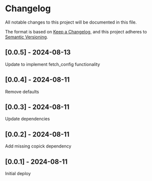 # Changelog
All notable changes to this project will be documented in this file.

The format is based on [Keep a Changelog](https://keepachangelog.com/en/1.0.0/),
and this project adheres to [Semantic Versioning](https://semver.org/spec/v2.0.0.html).

## [0.0.5] - 2024-08-13
Update to implement fetch_config functionality

## [0.0.4] - 2024-08-11
Remove defaults

## [0.0.3] - 2024-08-11
Update dependencies

## [0.0.2] - 2024-08-11
Add missing copick dependency

## [0.0.1] - 2024-08-11
Initial deploy
